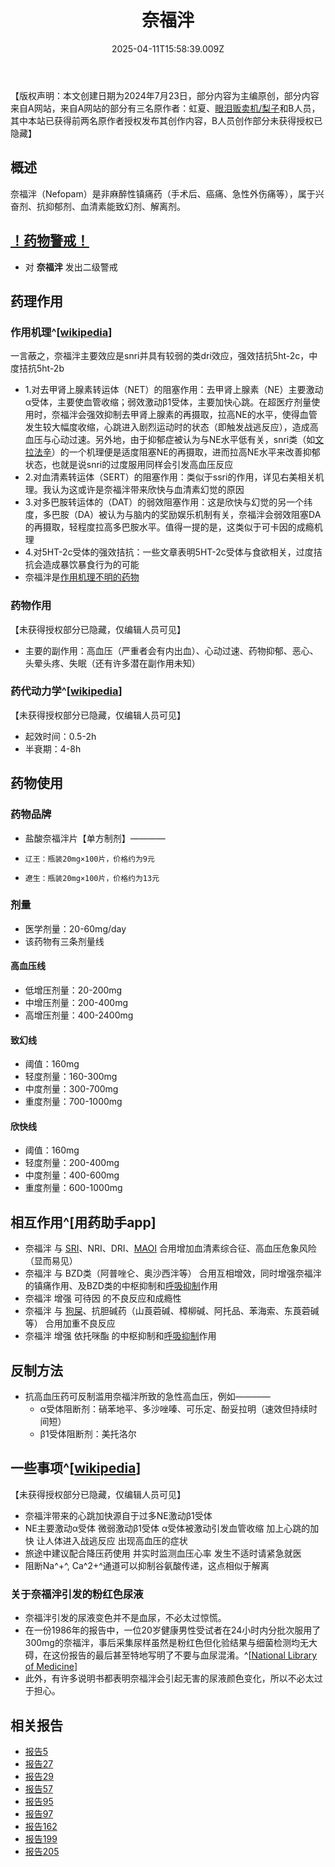 ﻿---
title: 奈福泮
description: 
published: true
date: 2025-04-11T15:58:39.009Z
tags: 
editor: markdown
dateCreated: 2025-04-12T10:05:12.112Z
---

【版权声明：本文创建日期为2024年7月23日，部分内容为主编原创，部分内容来自A网站，来自A网站的部分有三名原作者：虹夏、[眼泪贩卖机/梨子](/t/眼泪贩卖机)和B人员，其中本站已获得前两名原作者授权发布其创作内容，B人员创作部分未获得授权已隐藏】
## 概述
奈福泮（Nefopam）是非麻醉性镇痛药（手术后、癌痛、急性外伤痛等），属于兴奋剂、抗抑郁剂、血清素能致幻剂、解离剂。
## [！药物警戒！](/drug/%E8%8D%AF%E7%89%A9%E8%AD%A6%E6%88%92/)
- 对 **奈福泮** 发出二级警戒
## 药理作用
### 作用机理^[[wikipedia](https://en.wikipedia.org/wiki/Nefopam)]
一言蔽之，奈福泮主要效应是snri并具有较弱的类dri效应，强效拮抗5ht-2c，中度拮抗5ht-2b
- 1.对去甲肾上腺素转运体（NET）的阻塞作用：去甲肾上腺素（NE）主要激动α受体，主要使血管收缩；弱效激动β1受体，主要加快心跳。在超医疗剂量使用时，奈福泮会强效抑制去甲肾上腺素的再摄取，拉高NE的水平，使得血管发生较大幅度收缩，心跳进入剧烈运动时的状态（即触发战逃反应），造成高血压与心动过速。另外地，由于抑郁症被认为与NE水平低有关，snri类（如[文拉法辛](/drug/VEN)）的一个机理便是适度阻塞NE的再摄取，进而拉高NE水平来改善抑郁状态，也就是说snri的过度服用同样会引发高血压反应
- 2.对血清素转运体（SERT）的阻塞作用：类似于ssri的作用，详见右美相关机理。我认为这或许是奈福泮带来欣快与血清素幻觉的原因
- 3.对多巴胺转运体的（DAT）的弱效阻塞作用：这是欣快与幻觉的另一个纬度，多巴胺（DA）被认为与脑内的奖励娱乐机制有关，奈福泮会弱效阻塞DA的再摄取，轻程度拉高多巴胺水平。值得一提的是，这类似于可卡因的成瘾机理
- 4.对5HT-2c受体的强效拮抗：一些文章表明5HT-2c受体与食欲相关，过度拮抗会造成暴饮暴食行为的可能 
- 奈福泮是[作用机理不明的药物](/%E7%B4%A2%E5%BC%95/#%E4%BD%9C%E7%94%A8%E6%9C%BA%E7%90%86%E4%B8%8D%E6%98%8E%E7%9A%84%E8%8D%AF%E7%89%A9%E7%B4%A2%E5%BC%95-1)
### 药物作用
【未获得授权部分已隐藏，仅编辑人员可见】
<!--
- 主要的副作用：高血压、尿血、立竿见影的肾损伤、心动过速、精神分裂、抑郁（退效后）
- 主要的主作用：抗抑郁、镇痛、欣快、外部幻觉、解离 -->
- 主要的副作用：高血压（严重者会有内出血）、心动过速、药物抑郁、恶心、头晕头疼、失眠（还有许多潜在副作用未知）
### 药代动力学^[[wikipedia](https://en.wikipedia.org/wiki/Nefopam)]
【未获得授权部分已隐藏，仅编辑人员可见】
<!--
- 奈福泮的绝对生物利用度较低，约0.5h-2h起效，1h-3h血药达峰，于肝脏通过N-去甲基化等途径代谢，主要以尿液消除，少量以粪便
- 于终末半衰期，奈福泮为3h-8h，其活性代谢物去甲基奈福泮为10h-15h且不具有精神活性 -->
- 起效时间：0.5-2h
- 半衰期：4-8h
## 药物使用
### 药物品牌
- 盐酸奈福泮片【单方制剂】————
-     辽王：瓶装20mg×100片，价格约为9元
-     遼生：瓶装20mg×100片，价格约为13元
### 剂量
- 医学剂量：20-60mg/day
- 该药物有三条剂量线
#### 高血压线
- 低增压剂量：20-200mg
- 中增压剂量：200-400mg
- 高增压剂量：400-2400mg
#### 致幻线
- 阈值：160mg
- 轻度剂量：160-300mg
- 中度剂量：300-700mg
- 重度剂量：700-1000mg
#### 欣快线
- 阈值：160mg
- 轻度剂量：200-400mg
- 中度剂量：400-600mg
- 重度剂量：600-1000mg
## 相互作用^[用药助手app]
- 奈福泮 与 [SRI](/drug/DXM/#%E8%A1%80%E6%B8%85%E7%B4%A0%E5%86%8D%E6%91%84%E5%8F%96%E6%8A%91%E5%88%B6%E5%89%82%EF%BC%88SRI%EF%BC%89%E3%80%90%E9%AB%98%E5%8D%B1%E3%80%91)、NRI、DRI、[MAOI](/drug/DXM/#%E5%8D%95%E8%83%BA%E6%B0%A7%E5%8C%96%E9%85%B6%E6%8A%91%E5%88%B6%E5%89%82%EF%BC%88MAOI%EF%BC%89%E3%80%90%E4%B8%A5%E7%A6%81%E3%80%91) 合用增加血清素综合征、高血压危象风险（显而易见）
- 奈福泮 与 BZD类（阿普唑仑、奥沙西泮等） 合用互相增效，同时增强奈福泮的镇痛作用、及BZD类的中枢抑制和[呼吸抑制](/drug_effect/呼吸抑制)作用
- 奈福泮 增强 可待因 的不良反应和成瘾性
- 奈福泮 与 [狗屎](/drug/QTP/)、抗胆碱药（山莨菪碱、樟柳碱、阿托品、苯海索、东莨菪碱等） 合用加重不良反应
- 奈福泮 增强 依托咪酯 的中枢抑制和[呼吸抑制](/drug_effect/呼吸抑制)作用
## 反制方法
- 抗高血压药可反制滥用奈福泮所致的急性高血压，例如————
  - α受体阻断剂：硝苯地平、多沙唑嗪、可乐定、酚妥拉明（速效但持续时间短）
  - β1受体阻断剂：美托洛尔
## 一些事项^[[wikipedia](https://en.wikipedia.org/wiki/Nefopam)]
【未获得授权部分已隐藏，仅编辑人员可见】
<!--
- 奈福泮可以降低胆碱水平
- 于镇痛作用，20mg奈福泮约等价于12mg吗啡 -->
- 奈福泮带来的心跳加快源自于过多NE激动β1受体
- NE主要激动α受体 微弱激动β1受体 α受体被激动引发血管收缩 加上心跳的加快 让人体进入战逃反应 出现高血压的症状
- 旅途中建议配合降压药使用 并实时监测血压心率 发生不适时请紧急就医
- 阻断Na^+^, Ca^2+^通道可以抑制谷氨酸传递，这点相似于解离
### 关于奈福泮引发的粉红色尿液
- 奈福泮引发的尿液变色并不是血尿，不必太过惊慌。
- 在一份1986年的报告中，一位20岁健康男性受试者在24小时内分批次服用了300mg的奈福泮，事后采集尿样虽然是粉红色但化验结果与细菌检测均无大碍，在这份报告的最后甚至特地写明了不要与血尿混淆。^[[National Library of Medicine](https://ncbi.nlm.nih.gov/pmc/articles/PMC1340746/)]
- 此外，有许多说明书都表明奈福泮会引起无害的尿液颜色变化，所以不必太过于担心。
## 相关报告
- [报告5](/report/RP005/)
- [报告27](/report/RP027/)
- [报告29](/report/RP029/)
- [报告57](/report/RP057/)
- [报告95](/report/RP095/)
- [报告97](/report/RP097/)
- [报告162](/report/RP162)
- [报告199](/report/RP199)
- [报告205](/report/RP205)

